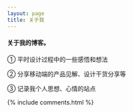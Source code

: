 ```yaml
---
layout: page
title: 关于我
---
```


#### 关于我的博客。
<p>
① 平时设计过程中的一些感悟和想法
</p>
<p>
② 分享移动端的产品见解、设计干货分享等
</p>
<p>
③ 记录我个人思想、心情的站点
</p>
{% include comments.html %}



